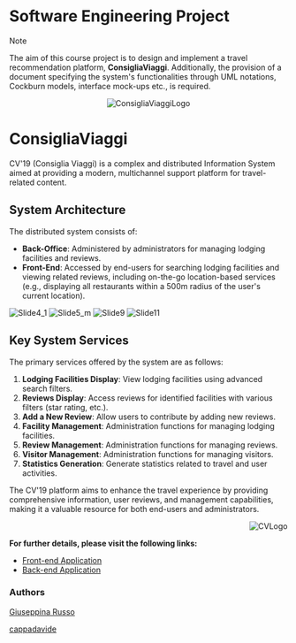 # Software Engineering Project
> [!NOTE]
> The aim of this course project is to design and implement a travel recommendation platform, **ConsigliaViaggi**. Additionally, the provision of a document specifying the system's functionalities through UML notations, Cockburn models, interface mock-ups etc., is required.

<p align="center">
  <img src="https://github.com/cappadavide/software-eng-prj/assets/70511599/91ee813a-1747-4901-bb85-7229dded3769" alt="ConsigliaViaggiLogo"/>
</p>

# ConsigliaViaggi

CV'19 (Consiglia Viaggi) is a complex and distributed Information System aimed at providing a modern, multichannel support platform for travel-related content.

## System Architecture

The distributed system consists of:

- **Back-Office**: Administered by administrators for managing lodging facilities and reviews.
- **Front-End**: Accessed by end-users for searching lodging facilities and viewing related reviews, including on-the-go location-based services (e.g., displaying all restaurants within a 500m radius of the user's current location).

![Slide4_1](https://github.com/cappadavide/software-eng-prj/assets/58134090/45609e82-b977-4c1b-a7db-cee225091845)
![Slide5_m](https://github.com/cappadavide/software-eng-prj/assets/58134090/b2ff1914-516b-4cc9-94be-31bce670ab9c)
![Slide9](https://github.com/cappadavide/software-eng-prj/assets/70511599/6ca371c9-65a2-42e5-8e86-14903e6a8035)
![Slide11](https://github.com/cappadavide/software-eng-prj/assets/70511599/2a5a4869-0a20-49de-ba2d-787a549aaa03)

## Key System Services

The primary services offered by the system are as follows:

1. **Lodging Facilities Display**: View lodging facilities using advanced search filters.
2. **Reviews Display**: Access reviews for identified facilities with various filters (star rating, etc.).
3. **Add a New Review**: Allow users to contribute by adding new reviews.
4. **Facility Management**: Administration functions for managing lodging facilities.
5. **Review Management**: Administration functions for managing reviews.
6. **Visitor Management**: Administration functions for managing visitors.
7. **Statistics Generation**: Generate statistics related to travel and user activities.

The CV'19 platform aims to enhance the travel experience by providing comprehensive information, user reviews, and management capabilities, making it a valuable resource for both end-users and administrators.

<p align="right">
  <img src="https://github.com/cappadavide/software-eng-prj/assets/70511599/f82ab71e-bed9-4661-812b-ddcc2a6ca93d" alt="CVLogo"/>
</p>


**For further details, please visit the following links:**
- [Front-end Application](https://github.com/cappadavide/software-eng-prj/tree/master/frontend)
- [Back-end Application](https://github.com/cappadavide/software-eng-prj/tree/master/backend)

### Authors
[Giuseppina Russo](https://github.com/giusyrux)

[cappadavide](https://github.com/cappadavide)
